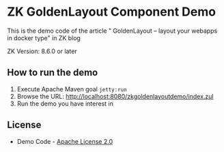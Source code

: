 # ZK GoldenLayout Component Demo

This is the demo code of the article "
GoldenLayout – layout your webapps in docker type" in ZK blog

ZK Version: 8.6.0 or later

## How to run the demo

1. Execute Apache Maven goal `jetty:run`
2. Browse the URL: [http://localhost:8080/zkgoldenlayoutdemo/index.zul](http://localhost:8080/zkgoldenlayoutdemo/index.zul)
3. Run the demo you have interest in

## License
* Demo Code - [Apache License 2.0](http://www.apache.org/licenses/LICENSE-2.0)